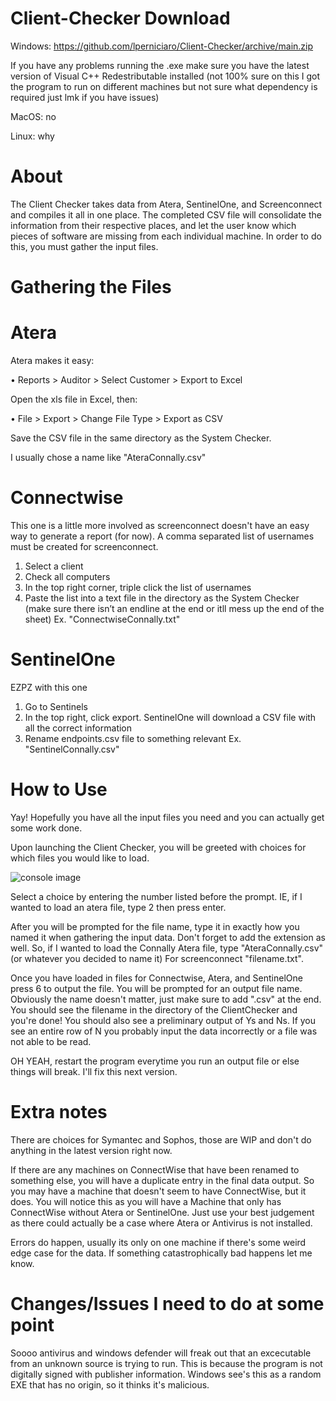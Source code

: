 # Client-Checker Download

Windows: https://github.com/lperniciaro/Client-Checker/archive/main.zip

If you have any problems running the .exe make sure you have the latest version of Visual C++ Redestributable installed (not 100% sure on this I got the program to run on different machines but not sure what dependency is required just lmk if you have issues)

MacOS: no

Linux: why

# About

The Client Checker takes data from Atera, SentinelOne, and Screenconnect and compiles it all in one place. The completed CSV file will consolidate the information from their respective places, and let the user know which pieces of software are missing from each individual machine. In order to do this, you must gather the input files.

# Gathering the Files

# Atera

Atera makes it easy:

•	Reports > Auditor > Select Customer > Export to Excel

Open the xls file in Excel, then:

•	File > Export > Change File Type > Export as CSV 

Save the CSV file in the same directory as the System Checker.

I usually chose a name like "AteraConnally.csv"

# Connectwise

This one is a little more involved as screenconnect doesn't have an easy way to generate a report (for now). A comma separated list of usernames must be created for screenconnect.
1.	Select a client
2.	Check all computers
3.	In the top right corner, triple click the list of usernames
4.	Paste the list into a text file in the directory as the System Checker (make sure there isn’t an endline at the end or itll mess up the end of the sheet)
Ex. "ConnectwiseConnally.txt"

# SentinelOne

EZPZ with this one
1.  Go to Sentinels
2.  In the top right, click export. SentinelOne will download a CSV file with all the correct information
3.  Rename endpoints.csv file to something relevant Ex. "SentinelConnally.csv"

# How to Use

Yay! Hopefully you have all the input files you need and you can actually get some work done.

Upon launching the Client Checker, you will be greeted with choices for which files you would like to load. 

![console image](https://i.imgur.com/wYohLPX.png)

Select a choice by entering the number listed before the prompt. IE, if I wanted to load an atera file, type 2 then press enter.

After you will be prompted for the file name, type it in exactly how you named it when gathering the input data. Don't forget to add the extension as well.
So, if I wanted to load the Connally Atera file, type "AteraConnally.csv" (or whatever you decided to name it)
For screenconnect "filename.txt".

Once you have loaded in files for Connectwise, Atera, and SentinelOne press 6 to output the file. You will be prompted for an output file name. Obviously the name doesn't matter, just make sure to add ".csv" at the end. You should see the filename in the directory of the ClientChecker and you're done! You should also see a preliminary output of Ys and Ns. If you see an entire row of N you probably input the data incorrectly or a file was not able to be read.

OH YEAH, restart the program everytime you run an output file or else things will break. I'll fix this next version.

# Extra notes
There are choices for Symantec and Sophos, those are WIP and don't do anything in the latest version right now.

If there are any machines on ConnectWise that have been renamed to something else, you will have a duplicate entry in the final data output. So you may have a machine that doesn't seem to have ConnectWise, but it does. You will notice this as you will have a Machine that only has ConnectWise without Atera or SentinelOne. Just use your best judgement as there could actually be a case where Atera or Antivirus is not installed.

Errors do happen, usually its only on one machine if there's some weird edge case for the data. If something catastrophically bad happens let me know.

# Changes/Issues I need to do at some point
Soooo antivirus and windows defender will freak out that an excecutable from an unknown source is trying to run. This is because the program is not digitally signed with publisher information. Windows see's this as a random EXE that has no origin, so it thinks it's malicious. 
